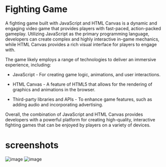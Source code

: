 # Fighting Game

A fighting game built with JavaScript and HTML Canvas is a dynamic and engaging video game that provides players with fast-paced, action-packed gameplay. Utilizing JavaScript as the primary programming language, developers can create complex and highly interactive in-game mechanics, while HTML Canvas provides a rich visual interface for players to engage with.

The game likely employs a range of technologies to deliver an immersive experience, including:

- JavaScript - For creating game logic, animations, and user interactions.

- HTML Canvas - A feature of HTML5 that allows for the rendering of graphics and animations in the browser.

- Third-party libraries and APIs - To enhance game features, such as adding audio and incorporating advertising.

Overall, the combination of JavaScript and HTML Canvas provides developers with a powerful platform for creating high-quality, interactive fighting games that can be enjoyed by players on a variety of devices.

# screenshots

<img alt="image" src="https://i.imgur.com/mJHeIBz.png">
<img alt="image" src="https://i.imgur.com/bxpkLtJ.png">